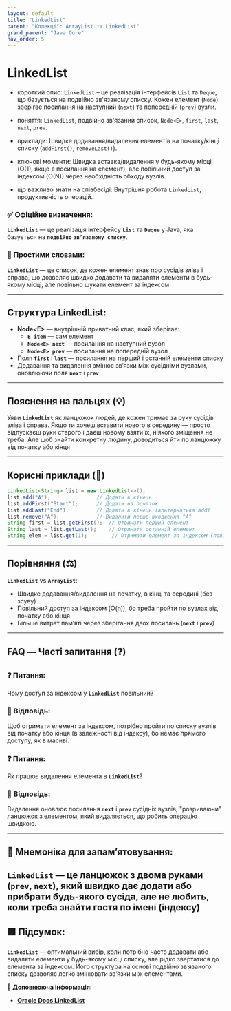 ```yaml
---
layout: default
title: "LinkedList"
parent: "Колекції: ArrayList та LinkedList"
grand_parent: "Java Core"
nav_order: 5
---
```


# LinkedList

* короткий опис: `LinkedList` – це реалізація інтерфейсів `List` та `Deque`, що базується на подвійно зв'язаному списку. Кожен елемент (`Node`) зберігає посилання на наступний (`next`) та попередній (`prev`) вузли.

* поняття: `LinkedList`, подвійно зв'язаний список, `Node<E>`, `first`, `last`, `next`, `prev`.

* приклади: Швидке додавання/видалення елементів на початку/кінці списку (`addFirst()`, `removeLast()`).

* ключові моменти: Швидка вставка/видалення у будь-якому місці (O(1), якщо є посилання на елемент), але повільний доступ за індексом (O(N)) через необхідність обходу вузлів.

* що важливо знати на співбесіді: Внутрішня робота `LinkedList`, продуктивність операцій.

### **✅ Офіційне визначення:**

**`LinkedList`** — це реалізація інтерфейсу **`List`** та **`Deque`** у Java, яка базується на **`подвійно`** **`зв’язаному списку`**.

### **🧠 Простими словами:**

**`LinkedList`** — це список, де кожен елемент знає про сусідів зліва і справа, що дозволяє швидко додавати та видаляти елементи в будь-якому місці, але повільно шукати елемент за індексом

---

## **Структура LinkedList:**

* **Node\<E\>** — внутрішній приватний клас, який зберігає:
  * **`E item`** — сам елемент
  * **`Node<E> next`** — посилання на наступний вузол
  * **`Node<E> prev`** — посилання на попередній вузол
* Поля **`first`** і **`last`** — посилання на перший і останній елементи списку
* Додавання та видалення змінює зв’язки між сусідніми вузлами, оновлюючи поля **`next`** і **`prev`**

---

## **Пояснення на пальцях (💡)**

Уяви **`LinkedList`** як ланцюжок людей, де кожен тримає за руку сусідів зліва і справа. Якщо ти хочеш вставити нового в середину — просто відпускаєш руки старого і даєш новому взяти їх, ніякого зміщення не треба. Але щоб знайти конкретну людину, доводиться йти по ланцюжку від початку або кінця

---

## **Корисні приклади (🧪)**

```java
LinkedList<String> list = new LinkedList<>();
list.add("A");               // Додати в кінець
list.addFirst("Start");      // Додати на початок
list.addLast("End");         // Додати в кінець (альтернатива add)
list.remove("A");            // Видалити перше входження "A"
String first = list.getFirst();  // Отримати перший елемент
String last = list.getLast();    // Отримати останній елемент
String elem = list.get(1);        // Отримати елемент за індексом (повільно!)
```

---

## **Порівняння (⚖️)**

**`LinkedList`** vs **`ArrayList`**:

* Швидке додавання/видалення на початку, в кінці та середині (без зсуву)
* Повільний доступ за індексом (O(n)), бо треба пройти по вузлах від початку або кінця
* Більше витрат пам’яті через зберігання двох посилань (**`next`** і **`prev`**)

---

## **FAQ — Часті запитання (❓)**

### **❓ Питання:**

Чому доступ за індексом у **`LinkedList`** повільний?

### **💬 Відповідь:**

Щоб отримати елемент за індексом, потрібно пройти по списку вузлів від початку або кінця (в залежності від індексу), бо немає прямого доступу, як в масиві.

####

### **❓ Питання:**

Як працює видалення елемента в **`LinkedList`**?

### **💬 Відповідь:**

Видалення оновлює посилання **`next`** і **`prev`** сусідніх вузлів, "розриваючи" ланцюжок з елементом, який видаляється, що робить операцію швидкою.

---

## **🧠 Мнемоніка для запам’ятовування:**

**`LinkedList`** — це ланцюжок з двома руками (**`prev`**, **`next`**), який швидко дає додати або прибрати будь-якого сусіда, але не любить, коли треба знайти гостя по імені (індексу)
---

## **🟩 Підсумок:**

**`LinkedList`** — оптимальний вибір, коли потрібно часто додавати або видаляти елементи у будь-якому місці списку, але рідко звертатися до елемента за індексом. Його структура на основі подвійно зв’язаного списку дозволяє легко змінювати зв’язки між елементами.

**🔗 Доповнююча інформація:**

* [**Oracle Docs LinkedList**](https://docs.oracle.com/en/java/javase/20/docs/api/java.base/java/util/LinkedList.html)
